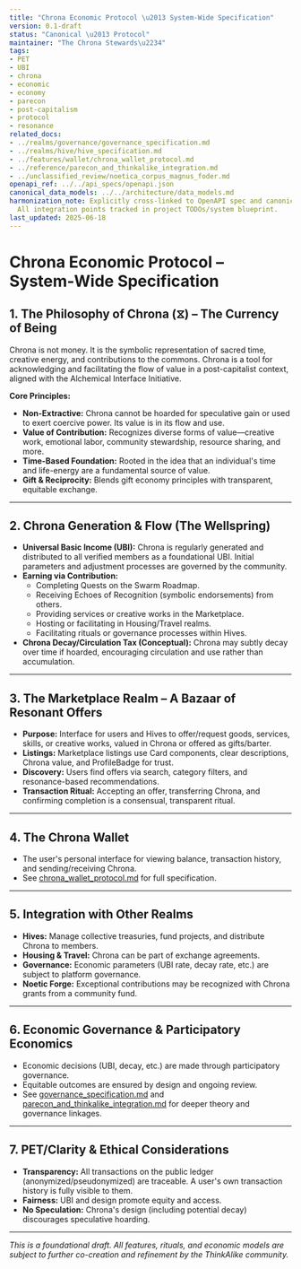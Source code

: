 ```yaml
---
title: "Chrona Economic Protocol \u2013 System-Wide Specification"
version: 0.1-draft
status: "Canonical \u2013 Protocol"
maintainer: "The Chrona Stewards\u2234"
tags:
- PET
- UBI
- chrona
- economic
- economy
- parecon
- post-capitalism
- protocol
- resonance
related_docs:
- ../realms/governance/governance_specification.md
- ../realms/hive/hive_specification.md
- ../features/wallet/chrona_wallet_protocol.md
- ../reference/parecon_and_thinkalike_integration.md
- ../unclassified_review/noetica_corpus_magnus_foder.md
openapi_ref: ../../api_specs/openapi.json
canonical_data_models: ../../architecture/data_models.md
harmonization_note: Explicitly cross-linked to OpenAPI spec and canonical data models.
  All integration points tracked in project TODOs/system blueprint.
last_updated: 2025-06-18
---
```



# Chrona Economic Protocol – System-Wide Specification

## 1. The Philosophy of Chrona (⧖) – The Currency of Being

Chrona is not money. It is the symbolic representation of sacred time, creative energy, and contributions to the commons. Chrona is a tool for acknowledging and facilitating the flow of value in a post-capitalist context, aligned with the Alchemical Interface Initiative.

**Core Principles:**
- **Non-Extractive:** Chrona cannot be hoarded for speculative gain or used to exert coercive power. Its value is in its flow and use.
- **Value of Contribution:** Recognizes diverse forms of value—creative work, emotional labor, community stewardship, resource sharing, and more.
- **Time-Based Foundation:** Rooted in the idea that an individual's time and life-energy are a fundamental source of value.
- **Gift & Reciprocity:** Blends gift economy principles with transparent, equitable exchange.

---

## 2. Chrona Generation & Flow (The Wellspring)

- **Universal Basic Income (UBI):** Chrona is regularly generated and distributed to all verified members as a foundational UBI. Initial parameters and adjustment processes are governed by the community.
- **Earning via Contribution:**
  - Completing Quests on the Swarm Roadmap.
  - Receiving Echoes of Recognition (symbolic endorsements) from others.
  - Providing services or creative works in the Marketplace.
  - Hosting or facilitating in Housing/Travel realms.
  - Facilitating rituals or governance processes within Hives.
- **Chrona Decay/Circulation Tax (Conceptual):** Chrona may subtly decay over time if hoarded, encouraging circulation and use rather than accumulation.

---

## 3. The Marketplace Realm – A Bazaar of Resonant Offers

- **Purpose:** Interface for users and Hives to offer/request goods, services, skills, or creative works, valued in Chrona or offered as gifts/barter.
- **Listings:** Marketplace listings use Card components, clear descriptions, Chrona value, and ProfileBadge for trust.
- **Discovery:** Users find offers via search, category filters, and resonance-based recommendations.
- **Transaction Ritual:** Accepting an offer, transferring Chrona, and confirming completion is a consensual, transparent ritual.

---

## 4. The Chrona Wallet

- The user's personal interface for viewing balance, transaction history, and sending/receiving Chrona.
- See [chrona_wallet_protocol.md](../features/wallet/chrona_wallet_protocol.md) for full specification.

---

## 5. Integration with Other Realms

- **Hives:** Manage collective treasuries, fund projects, and distribute Chrona to members.
- **Housing & Travel:** Chrona can be part of exchange agreements.
- **Governance:** Economic parameters (UBI rate, decay rate, etc.) are subject to platform governance.
- **Noetic Forge:** Exceptional contributions may be recognized with Chrona grants from a community fund.

---

## 6. Economic Governance & Participatory Economics

- Economic decisions (UBI, decay, etc.) are made through participatory governance.
- Equitable outcomes are ensured by design and ongoing review.
- See [governance_specification.md](../realms/governance/governance_specification.md) and [parecon_and_thinkalike_integration.md](../reference/parecon_and_thinkalike_integration.md) for deeper theory and governance linkages.

---

## 7. PET/Clarity & Ethical Considerations

- **Transparency:** All transactions on the public ledger (anonymized/pseudonymized) are traceable. A user's own transaction history is fully visible to them.
- **Fairness:** UBI and design promote equity and access.
- **No Speculation:** Chrona's design (including potential decay) discourages speculative hoarding.

---

*This is a foundational draft. All features, rituals, and economic models are subject to further co-creation and refinement by the ThinkAlike community.*
